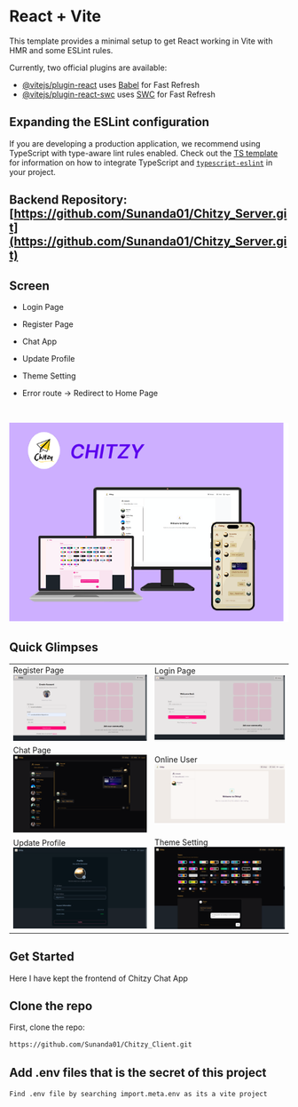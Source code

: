 # React + Vite

This template provides a minimal setup to get React working in Vite with HMR and some ESLint rules.

Currently, two official plugins are available:

- [@vitejs/plugin-react](https://github.com/vitejs/vite-plugin-react/blob/main/packages/plugin-react) uses [Babel](https://babeljs.io/) for Fast Refresh
- [@vitejs/plugin-react-swc](https://github.com/vitejs/vite-plugin-react/blob/main/packages/plugin-react-swc) uses [SWC](https://swc.rs/) for Fast Refresh

## Expanding the ESLint configuration

If you are developing a production application, we recommend using TypeScript with type-aware lint rules enabled. Check out the [TS template](https://github.com/vitejs/vite/tree/main/packages/create-vite/template-react-ts) for information on how to integrate TypeScript and [`typescript-eslint`](https://typescript-eslint.io) in your project.

## Backend Repository: [https://github.com/Sunanda01/Chitzy_Server.git](https://github.com/Sunanda01/Chitzy_Server.git)

## Screen
- Login Page
- Register Page
- Chat App
- Update Profile
- Theme Setting
- Error route -> Redirect to Home Page

  <br/>

<img src="./screenshots/poster.png" alt="Poster" />

<br/>


## Quick Glimpses 
<table>
  <tr>
    <td>Register Page<br><img src="./screenshots/signup.png" alt="Register Page" /></td>
     <td>Login Page<br><img src="./screenshots/login.png" alt="Login Page" /></td>
    </tr>
   <tr>
    <td >Chat Page<br/> <img src="./screenshots/chat.png" alt="Chat Page" /></td>
      <td >Online User<br/> <img src="./screenshots/onlineUser.png" alt="Online User Page" /></td>
  </tr>
   <tr>
    <td >Update Profile<br/> <img src="./screenshots/update.png" alt="Update Profile" /></td>
     <td >Theme Setting<br/> <img src="./screenshots/theme.png" alt="Theme Setting" /></td>
  </tr>
</table>

## Get Started
Here I have kept the frontend of Chitzy Chat App

## Clone the repo
First, clone the repo:
```bash
https://github.com/Sunanda01/Chitzy_Client.git
```

## Add .env files that is the secret of this project
```bash
Find .env file by searching import.meta.env as its a vite project
```
